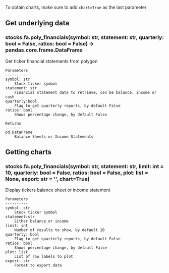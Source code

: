 To obtain charts, make sure to add `chart=True` as the last parameter

## Get underlying data 
### stocks.fa.poly_financials(symbol: str, statement: str, quarterly: bool = False, ratios: bool = False) -> pandas.core.frame.DataFrame

Get ticker financial statements from polygon

    Parameters
    ----------
    symbol: str
        Stock ticker symbol
    statement: str
        Financial statement data to retrieve, can be balance, income or cash
    quarterly:bool
        Flag to get quarterly reports, by default False
    ratios: bool
        Shows percentage change, by default False

    Returns
    -------
    pd.DataFrame
        Balance Sheets or Income Statements

## Getting charts 
### stocks.fa.poly_financials(symbol: str, statement: str, limit: int = 10, quarterly: bool = False, ratios: bool = False, plot: list = None, export: str = '', chart=True)

Display tickers balance sheet or income statement

    Parameters
    ----------
    symbol: str
        Stock ticker symbol
    statement:str
        Either balance or income
    limit: int
        Number of results to show, by default 10
    quarterly: bool
        Flag to get quarterly reports, by default False
    ratios: bool
        Shows percentage change, by default False
    plot: list
        List of row labels to plot
    export: str
        Format to export data
